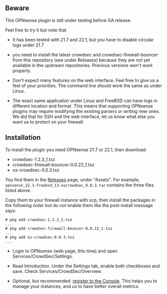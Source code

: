 
Beware
------

This OPNsense plugin is still under testing before GA release.

Feel free to try it but note that

 * It has been tested with 21.7 and 22.1, but you have to disable circular logs under 21.7

 * you need to install the latest crowdsec and crowdsec-firewall-bouncer from this repository (see under Releases)
   because they are not yet available in the upstream repositories. Previous versions won't work properly.

 * Don't expect many features on the web interface. Feel free to give us a feel of your priorities. The command line
   should work the same as under Linux.

 * The exact same application under Linux and FreeBSD can have logs in different location and format. This means that
   supporting OPNsense plugins may require modifying the existing parsers or writing new ones. We did that for SSH
   and the web interface, let us know what else you want us to protect on your firewall.


Installation
------------

To install the plugin you need OPNsense 21.7 or 22.1, then download:

 * crowdsec-1.2.3_1.txz
 * crowdsec-firewall-bouncer-0.0.22_1.txz
 * os-crowdsec-0.0.3.txz

You find them in the
[Releases](https://github.com/crowdsecurity/opnsense-plugin-crowdsec/releases)
page, under "Assets". For example, `opnsense_22.1-freebsd_13-oscrowdsec_0.0.3.tar` contains
the three files listed above.

Copy them to your firewall instance with scp, then install the packages in the
following order but do *not* enable them like the post-install message says:

```
# pkg add crowdsec-1.2.3_1.txz
...
# pkg add crowdsec-firewall-bouncer-0.0.22_1.txz
...
# pkg add os-crowdsec-0.0.3.txz
...
```

 * Login to OPNsense (web page, this time) and open Services/CrowdSec/Settings.

 * Read Introduction. Under the Settings tab, enable both checkboxes and save. Check Services/CrowdSec/Overview.

 * Optional, but recommended: [register to the Console](https://app.crowdsec.net/).
   This helps you to manage your instances, and us to have better overall metrics.

